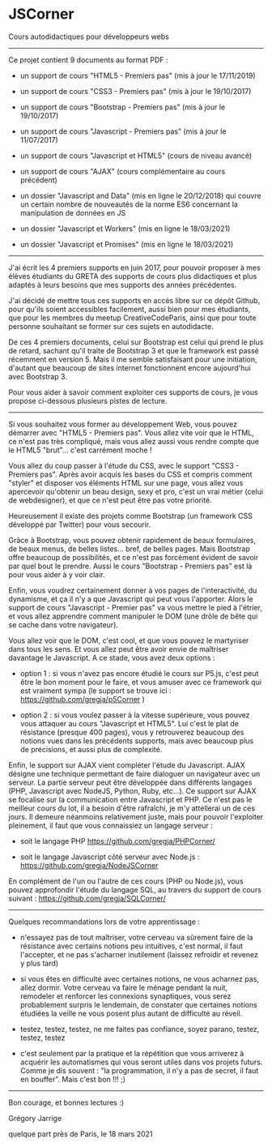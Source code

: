 # JSCorner
Cours autodidactiques pour développeurs webs

------

Ce projet contient 9 documents au format PDF :

- un support de cours "HTML5 - Premiers pas" (mis à jour le 17/11/2019)
- un support de cours "CSS3 - Premiers pas" (mis à jour le 19/10/2017)
- un support de cours "Bootstrap - Premiers pas" (mis à jour le 19/10/2017)
- un support de cours "Javascript - Premiers pas" (mis à jour le 11/07/2017)

- un support de cours "Javascript et HTML5" (cours de niveau avancé)
- un support de cours "AJAX" (cours complémentaire au cours précédent)

- un dossier "Javascript and Data" (mis en ligne le 20/12/2018) qui couvre un certain nombre de nouveautés de la norme ES6 concernant la manipulation de données en JS 
  
- un dossier "Javascript et Workers" (mis en ligne le 18/03/2021)
- un dossier "Javascript et Promises" (mis en ligne le 18/03/2021)  


-------

J'ai écrit les 4 premiers supports en juin 2017, pour pouvoir proposer à mes élèves étudiants du GRETA des supports de cours plus didactiques et plus adaptés à leurs besoins que mes supports des années précédentes. 

J'ai décidé de mettre tous ces supports en accès libre sur ce dépôt Github, pour qu'ils soient accessibles facilement, aussi bien pour mes étudiants, que pour les membres du meetup CreativeCodeParis, ainsi que pour toute personne souhaitant se former sur ces sujets en autodidacte.

De ces 4 premiers documents, celui sur Bootstrap est celui qui prend le plus de retard, sachant qu'il traite de Bootstrap 3 et que le framework est passé récemment en version 5. Mais il me semble satisfaisant pour une initiation, d'autant que beaucoup de sites internet fonctionnent encore aujourd'hui avec Bootstrap 3.

Pour vous aider à savoir comment exploiter ces supports de cours, je vous propose ci-dessous plusieurs pistes de lecture.

---------

Si vous souhaitez vous former au développement Web, vous pouvez démarrer avec "HTML5 - Premiers pas". Vous allez vite voir que le HTML, ce n'est pas très compliqué, mais vous allez aussi vous rendre compte que le HTML5 "brut"... c'est carrément moche !

Vous allez du coup passer à l'étude du CSS, avec le support "CSS3 - Premiers pas". Après avoir acquis les bases du CSS et compris comment "styler" et disposer vos éléments HTML sur une page, vous allez vous apercevoir qu'obtenir un beau design, sexy et pro, c'est un vrai métier (celui de webdesigner), et que ce n'est peut être pas votre priorité.

Heureusement il existe des projets comme Bootstrap (un framework CSS développé par Twitter) pour vous secourir.

Grâce à Bootstrap, vous pouvez obtenir rapidement de beaux formulaires, de beaux menus, de belles listes... bref, de belles pages. Mais Bootstrap offre  beaucoup de possibilités, et ce n'est pas forcément évident de savoir par quel bout le prendre. Aussi le cours "Bootstrap - Premiers pas" est là pour vous aider à y voir clair.

Enfin, vous voudrez certainement donner à vos pages de l'interactivité, du  dynamisme, et ça il n'y a que Javascript qui peut vous l'apporter. Alors le support de cours "Javascript - Premier pas" va vous mettre le pied à l'étrier, et vous allez apprendre comment manipuler le DOM (une drôle de bête qui se cache dans votre navigateur).

Vous allez voir que le DOM, c'est cool, et que vous pouvez le martyriser dans tous les sens. Et vous allez peut être avoir envie de maîtriser davantage le Javascript. A ce stade, vous avez deux options :

- option 1 : si vous n'avez pas encore étudié le cours sur P5.js, c'est peut être le bon moment pour le faire, et vous amuser avec ce framework qui est vraiment sympa (le support se trouve ici : https://github.com/gregja/p5Corner )

- option 2 : si vous voulez passer à la vitesse supérieure, vous pouvez vous attaquer au cours "Javascript et HTML5". Lui c'est le plat de résistance (presque 400 pages), vous y retrouverez beaucoup des notions vues dans les précédents  supports, mais avec beaucoup plus de précisions, et aussi plus de complexité.

Enfin, le support sur AJAX vient compléter l'étude du Javascript. AJAX désigne une technique permettant de faire dialoguer un navigateur avec un serveur. La partie serveur peut être développée dans différents langages (PHP, Javascript avec NodeJS, Python, Ruby, etc...). Ce support sur AJAX se focalise sur la communication entre Javascript et PHP. Ce n'est pas le meilleur cours du lot, il a besoin d'être rafraîchi, je m'y attellerai un de ces jours. Il demeure néanmoins relativement juste, mais pour pouvoir l'exploiter pleinement, il faut que vous connaissiez un langage serveur :

- soit le langage PHP
https://github.com/gregja/PHPCorner/

- soit le langage Javascript côté serveur avec Node.js :
https://github.com/gregja/NodeJSCorner

En complément de l'un ou l'autre de ces cours (PHP ou Node.js), vous pouvez approfondir l'étude du langage SQL, au travers du support de cours suivant :
https://github.com/gregja/SQLCorner/


--------

Quelques recommandations lors de votre apprentissage :

- n'essayez pas de tout maîtriser, votre cerveau va sûrement faire de la résistance avec certains notions peu intuitives, c'est normal, il faut l'accepter, et ne pas s'acharner inutilement (laissez refroidir et revenez y plus tard)

- si vous êtes en difficulté avec certaines notions, ne vous acharnez pas, allez dormir. Votre cerveau va faire le ménage pendant la nuit, remodeler et renforcer les connexions synaptiques, vous serez probablement surpris le lendemain, de constater que certaines notions étudiées la veille ne vous posent plus autant de difficulté au réveil.

- testez, testez, testez, ne me faites pas confiance, soyez parano, testez, testez, testez

- c'est seulement par la pratique et la répétition que vous arriverez à acquérir les automatismes qui vous seront utiles dans vos projets futurs. Comme je dis souvent : "la programmation, il n'y a pas de secret, il faut en bouffer". Mais c'est bon !!! ;)


--------

Bon courage, et bonnes lectures :)

Grégory Jarrige

quelque part près de Paris,
le 18 mars 2021
